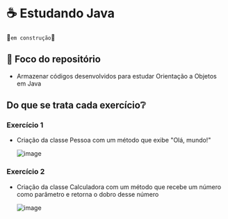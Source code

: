 # ☕ Estudando Java
🚧`em construção`🚧

## 🧠 Foco do repositório
- Armazenar códigos desenvolvidos para estudar Orientação a Objetos em Java

## Do que se trata cada exercício❔

### Exercício 1
- Criação da classe Pessoa com um método que exibe "Olá, mundo!"
  
  ![image](https://github.com/Maria-Faria/Orientacao-a-objetos/assets/114308727/4ec578d5-3220-409c-96f4-8d9323347f73)

### Exercício 2
- Criação da classe Calculadora com um método que recebe um número como parâmetro e retorna o dobro desse número

  ![image](https://github.com/Maria-Faria/Orientacao-a-objetos/assets/114308727/34bfaaa7-62b5-4af5-82d9-b1f4be16516f)
